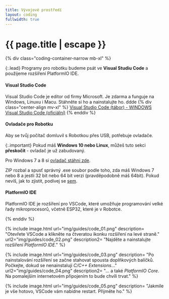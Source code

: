 ```yaml
---
title: Vývojové prostředí
layout: coding
fullwidth: true
---
```


# {{ page.title | escape }}

{% div class="coding-container-narrow mb-xl" %}

{:.lead}
Programy pro robotku budeme psát ve **Visual Studiu Code** a použijeme rozšíření PlatformIO IDE.

#### Visual Studio Code
Visual Studio Code je editor od firmy Microsoft. Je zdarma a funguje na Windows, Linuxu i Macu. Stáhněte si ho a nainstalujte ho.
ddde
{% div class="center-align mv-xl" %}
<a class="waves-effect waves-light btn-large green" href="http://soubory.tabor/VSCode-win.exe" target="_blank">Visual Studio Code (tábor) - WINDOWS</a>
<a class="waves-effect waves-light btn-large" href="https://code.visualstudio.com/Download" target="_blank">Visual Studio Code (oficiální)</a>
{% enddiv %}



#### Ovladače pro Robotku
Aby se tvůj počítač domluvil s Robotkou přes USB, potřebuje ovladače.

{:.important}
Pokud máš **Windows 10 nebo Linux**, můžeš tuto sekci **přeskočit** - ovladač je už zabudovaný.

Pro Windows 7 a 8 si [ovladač stáhni zde](http://tasemnice.eu/perm/en.stsw-stm32102.zip).

ZIP rozbal a spusť správný .exe soubor podle toho, zda máš Windows 7 nebo 8 a jestli 32 bit nebo 64 bit verzi (pravděpodobně máš 64bit). 
Pokud nevíš, jak to zjistit, podívej se [sem](https://support.microsoft.com/cs-cz/help/13443/windows-which-version-am-i-running).


#### PlatformIO IDE
PlatformIO IDE je rozšíření pro VSCode, které umožňuje programování velké řady mikroprocesorů, včetně ESP32, které je v Robotce.

{% enddiv %}

{% include image.html
    url="img/guides/code_01.png"
    description=
        "Otevřete VSCode a klikněte na čtveratou ikonku rozšíření na levé straně."
    url2="img/guides/code_02.png"
    description2=
        "Najděte a nainstalujte rozšíření *PlatformIO IDE*."
 %}

 {% include image.html
    url="img/guides/code_03.png"
    description=
        "Po nainstalování rozšíření se začne stahovat spousta doplňkových balíčků. Počkejte, dokud se nenainstalují _C/C++ Extensions_..."
    url2="img/guides/code_04.png"
    description2=
        "... a také _PlatformIO Core_. Na pomalejším internetovém připojením to bude chvíli trvat."
 %}

 {% include image.html
    url="img/guides/code_05.png"
    description=
        "Jakmile je vše hotovo, VSCode vám nabídne restart. Přijměte ho."
 %}
